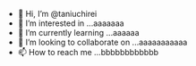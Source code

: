 - 👋 Hi, I’m @taniuchirei
- 👀 I’m interested in ...aaaaaaa
- 🌱 I’m currently learning ...aaaaaa
- 💞️ I’m looking to collaborate on ...aaaaaaaaaaa
- 📫 How to reach me ...bbbbbbbbbbbb

<!---
taniuchirei/taniuchirei is a ✨ special ✨ repository because its `README.md` (this file) appears on your GitHub profile.
You can click the Preview link to take a look at your changes.
--->
